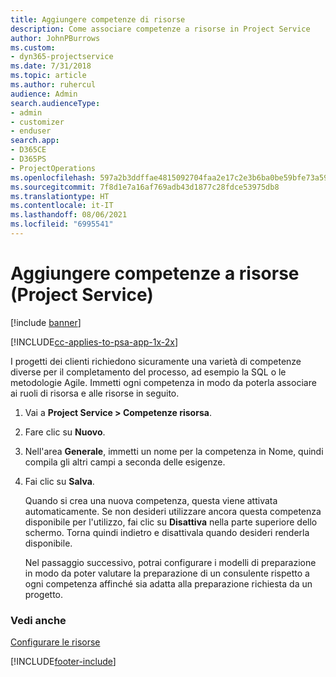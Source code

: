 ```yaml
---
title: Aggiungere competenze di risorse
description: Come associare competenze a risorse in Project Service
author: JohnPBurrows
ms.custom:
- dyn365-projectservice
ms.date: 7/31/2018
ms.topic: article
ms.author: ruhercul
audience: Admin
search.audienceType:
- admin
- customizer
- enduser
search.app:
- D365CE
- D365PS
- ProjectOperations
ms.openlocfilehash: 597a2b3ddffae4815092704faa2e17c2e3b6ba0be59bfe73a59a89a4fe506ede
ms.sourcegitcommit: 7f8d1e7a16af769adb43d1877c28fdce53975db8
ms.translationtype: HT
ms.contentlocale: it-IT
ms.lasthandoff: 08/06/2021
ms.locfileid: "6995541"
---
```

# <a name="add-resource-skills-project-service"></a>Aggiungere competenze a risorse (Project Service)

[!include [banner](../includes/psa-now-project-operations.md)]

[!INCLUDE[cc-applies-to-psa-app-1x-2x](../includes/cc-applies-to-psa-app-1x-2x.md)]

I progetti dei clienti richiedono sicuramente una varietà di competenze diverse per il completamento del processo, ad esempio la SQL o le metodologie Agile. Immetti ogni competenza in modo da poterla associare ai ruoli di risorsa e alle risorse in seguito.  
  
1. Vai a **Project Service > Competenze risorsa**.  
  
2. Fare clic su **Nuovo**.  
  
3. Nell'area **Generale**, immetti un nome per la competenza in Nome, quindi compila gli altri campi a seconda delle esigenze.  
  
4. Fai clic su **Salva**.  
  
   Quando si crea una nuova competenza, questa viene attivata automaticamente. Se non desideri utilizzare ancora questa competenza disponibile per l'utilizzo, fai clic su **Disattiva** nella parte superiore dello schermo. Torna quindi indietro e disattivala quando desideri renderla disponibile.  
  
   Nel passaggio successivo, potrai configurare i modelli di preparazione in modo da poter valutare la preparazione di un consulente rispetto a ogni competenza affinché sia adatta alla preparazione richiesta da un progetto.  
  
### <a name="see-also"></a>Vedi anche  
 [Configurare le risorse](../psa/set-up-resources.md)


[!INCLUDE[footer-include](../includes/footer-banner.md)]